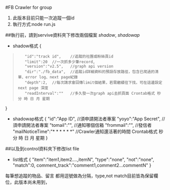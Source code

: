 #FB Crawler for group
1. 此版本目前只能一次追蹤一個id
2. 執行方式:node run.js

##執行前，請到servive資料夾下修改兩個檔案 *shadow*, *shadowap*

- shadow格式
{
>        "id":"track id",    //追蹤的社團或粉絲頁id
>        "limit":20  //一次抓多少筆record,
>        "version":"v2.5",   //graph api version
>        "dir":"./fb_data",  //追蹤id詳細資料的預設存放路徑，包含已爬過的清單、error log、next page紀錄
>        "depth":2,  //每次請求會回傳limit個結果，若需繼續往下找，可在這邊設定next page 深度
>        "readInterval":""   //多久發一次graph api去抓頁面 Crontab格式 秒 分 時 日 月 星期
}

- shadowap格式
{
        "id":"App ID",  //須申請開法者專案
        "yoyo":"App Secret", //須申請開法者專案
        "tomail":"",    //通知哪個信箱
        "frommail":"",  //發信者
        "mailNoticeTime":"* * * * * *" //Crawler通知還活著的時間  Crontab格式 秒 分 時 日 月 星期
}

##以及到control資料夾下修改list file

- list格式
{
        "item":"item1,item2....,itemN",
        "type":"none",
        "not":"none",
        "match":0,
        comment_track":"comment1,comment2...commentN"
}

每筆想追蹤的物品、留言 都用逗號做為分隔，type,not match目前皆為保留欄位，此版本尚未用到，
